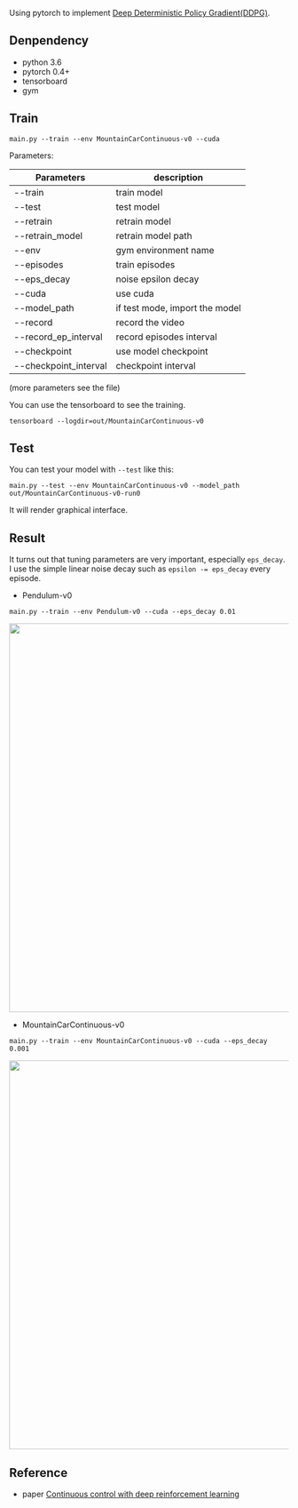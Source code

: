 Using pytorch to implement [Deep Deterministic Policy Gradient(DDPG)](https://arxiv.org/abs/1509.02971).

## Denpendency
- python 3.6
- pytorch 0.4+
- tensorboard
- gym

## Train
```
main.py --train --env MountainCarContinuous-v0 --cuda
```
Parameters:

|Parameters    | description        |
|---------     |-----------         |
|  --train     |  train model       |
|  --test      |  test model        |
|  --retrain   |      retrain model |
|  --retrain_model |   retrain model path   |
|  --env       |        gym environment name|
|  --episodes  | train episodes             |
|  --eps_decay | noise epsilon decay        |
|  --cuda      |                use cuda    |
|  --model_path|    if test mode, import the model |
|  --record    |   record the video                  |
|  --record_ep_interval   | record episodes interval |
|  --checkpoint           |  use model checkpoint    |
|  --checkpoint_interval  |    checkpoint interval   |

(more parameters see the file)


You can use the tensorboard to see the training.
```
tensorboard --logdir=out/MountainCarContinuous-v0
```

## Test
You can test your model with `--test` like this:
```
main.py --test --env MountainCarContinuous-v0 --model_path out/MountainCarContinuous-v0-run0
```
It will render graphical interface.

## Result
It turns out that tuning parameters are very important, especially `eps_decay`.  I use the simple linear noise decay such as `epsilon -= eps_decay` every episode.

- Pendulum-v0

```
main.py --train --env Pendulum-v0 --cuda --eps_decay 0.01
```

<img src="https://i.loli.net/2018/08/30/5b87ed3d3de32.png" width="700px">

- MountainCarContinuous-v0

```
main.py --train --env MountainCarContinuous-v0 --cuda --eps_decay 0.001
```

<img src="https://i.loli.net/2018/08/30/5b87ee3d97439.png" width="700px">

## Reference
- paper [Continuous control with deep reinforcement learning](https://arxiv.org/abs/1509.02971)



